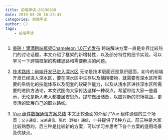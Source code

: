 ```yaml
---
title: 前端早读-20190828
date: 2019-08-28 16:23:41
categories: 前端早读
author: CJ
tags:
    - 前端早读
---
```

1. [重磅！滴滴跨端框架Chameleon 1.0正式发布](https://mp.weixin.qq.com/s/kl9JwiS5_IHIZUAW-hPJBQ)
跨端解决方案一直是业界比较热门的讨论话题，本文介绍了框架的新增特性，以及部分特性的细节实现，可以学习一下跨端框架的构建思路和需要解决的问题。

2. [技术路线：前端开发已进入深水区](https://zdk.f2er.net/wx/detail/5d2911e3d4ad0050e3db7313)
无论是技术层面还是意识层面，如今的前端开发已经进入深水区，要在深水区中生存以及捕捞猎物，就需要有深水区所需要的系统化的技能体系以及配套的软硬件能力，以及从浅水区进往深水区所需要的进阶方法论，本文试图向大家传达这样一种观点，希望带给大家一些启示，无论是新人老人都要居安思危，提前做出储备，以应对新的职场挑战，更灵活的延展自己的职业路线。

3. [Vue 组件数据通信方案总结](https://mp.weixin.qq.com/s/Q6RQ4w4HSqD4hjAQSPncQw)
本文比较全面的介绍了Vue 组件通信的三个场景：`父子通信、兄弟通信、隔代（跨级）通信`，一共提供了6种方式，前三种是大家比较熟悉的，后三种是比较新的方案，可以学习并思考下各个方案的适用场景及优缺点。
